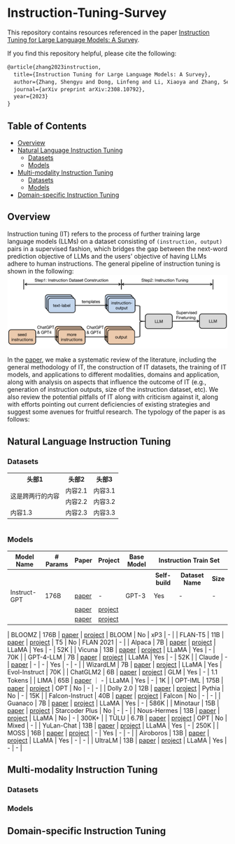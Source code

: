 # Instruction-Tuning-Survey

This repository contains resources referenced in the paper [Instruction Tuning for Large Language Models: A Survey](https://arxiv.org/abs/2308.10792). 

If you find this repository helpful, please cite the following:
```latex
@article{zhang2023instruction,
  title={Instruction Tuning for Large Language Models: A Survey},
  author={Zhang, Shengyu and Dong, Linfeng and Li, Xiaoya and Zhang, Sen and Sun, Xiaofei and Wang, Shuhe and Li, Jiwei and Hu, Runyi and Zhang, Tianwei and Wu, Fei and others},
  journal={arXiv preprint arXiv:2308.10792},
  year={2023}
}
```

## Table of Contents 
* [Overview](#Overview)
* [Natural Language Instruction Tuning](Instruction-Tuned-LLMs)
  * [Datasets](#Datasets)
  * [Models](#Models)
* [Multi-modality Instruction Tuning](Multi-modality-Instruction-Tuning)
  * [Datasets](#Datasets)
  * [Models](#Models)
* [Domain-specific Instruction Tuning](Domain-specific-Instruction-Tuning)
  

## Overview

Instruction tuning (IT) refers to the process of further training large language models (LLMs) on a dataset consisting 
of `(instruction, output)` pairs
 in a supervised fashion, 
which bridges the gap between the next-word prediction objective of LLMs and the users' objective of having LLMs adhere 
to human instructions. The general pipeline of instruction tuning is shown in the following: 
![project](./assets/method_overview.png)

In the [paper](https://arxiv.org/abs/2308.10792), we make a systematic review of the literature, including the general methodology of IT, 
the construction of IT datasets, the training of IT models, 
and applications to different modalities, domains and application, along with analysis on aspects that influence the outcome of IT (e.g., generation of instruction outputs, size of the instruction dataset, etc). We also 
review the potential pitfalls of IT along with criticism against it, along with efforts
pointing out current deficiencies of existing strategies and suggest some avenues for fruitful research.
The typology of the paper is as follows: 



## Natural Language Instruction Tuning

### Datasets 

<table>
    <tr>
        <th>头部1</th>
        <th>头部2</th>
        <th>头部3</th>
    </tr>
    <tr>
        <td rowspan="2">这是跨两行的内容</td>
        <td>内容2.1</td>
        <td>内容3.1</td>
    </tr>
    <tr>
        <td>内容2.2</td>
        <td>内容3.2</td>
    </tr>
    <tr>
        <td>内容1.3</td>
        <td>内容2.3</td>
        <td>内容3.3</td>
    </tr>
</table>


<table>


</table>

### Models

<table>
    <tr>
        <th>Model Name</th>
        <th># Params</th> 
        <th>Paper</th>
        <th>Project</th>
        <th>Base Model</th>
        <th colspan="3">Instruction Train Set</th>
    </tr>
    <tr>
        <th></th>
        <th></th>
        <th></th>
        <th></th>
        <th></th>
        <th>Self-build</th>
        <th>Dataset Name</th>
        <th>Size</th>
    </tr>
    <tr>
        <td>Instruct-GPT</td>
        <td>176B</td>
        <td><a href="https://www.example.com/project1" target="_blank">paper</a></td>
        <td>-</td>
        <td>GPT-3</td>
        <td>Yes</td>
        <td>-</td>
        <td>-</td>
    </tr>
    <tr>
        <td></td>
        <td></td>
        <td><a href="https://www.example.com/project1" target="_blank">paper</a></td>
        <td><a href="https://www.example.com/project1" target="_blank">project</a></td>
        <td></td>
        <td></td>
        <td></td>
        <td></td>
    </tr>
    <tr>
        <td></td>
        <td></td>
        <td><a href="https://www.example.com/project1" target="_blank">paper</a></td>
        <td><a href="https://www.example.com/project1" target="_blank">project</a></td>
        <td></td>
        <td></td>
        <td></td>
        <td></td>
    </tr>
</table>



| BLOOMZ | 176B   |  [paper]() |    [project](https://huggingface.co/bigscience/bloomz)  | BLOOM   | No     | xP3       | -  | 
| FLAN-T5 | 11B   |  [paper]()   |     [project](https://huggingface.co/google/flan-t5-xxl)    | T5      | No   | FLAN 2021 | - | 
| Alpaca | 7B     |  [paper]()  |    [project](https://github.com/tatsu-lab/stanford_alpaca)  | LLaMA   | Yes       | -  | 52K  | 
| Vicuna | 13B    |  [paper]()  |    [project](https://github.com/lm-sys/FastChat)   | LLaMA   | Yes       | -  | 70K  | 
| GPT-4-LLM | 7B    |  [paper]()   |     [project](https://github.com/Instruction-Tuning-with-GPT-4/GPT-4-LLM)  | LLaMA   | Yes       | -  | 52K | 
| Claude | -     |  [paper]()  |     -     | -       | Yes       | -  | - | 
| WizardLM | 7B   |  [paper]()   |    [project](https://github.com/nlpxucan/WizardLM)   | LLaMA   | Yes       | Evol-Instruct | 70K  | 
| ChatGLM2 | 6B   |  [paper]()   |    [project](https://github.com/THUDM/ChatGLM2-6B)   | GLM     | Yes       | -  | 1.1 Tokens | 
| LIMA | 65B   | [paper]() ｜  -  | LLaMA   | Yes       | -  | 1K  | 
| OPT-IML | 175B |  [paper]()  |    [project](https://huggingface.co/facebook/opt-iml-30b)   | OPT     | No | -  | - | 
| Dolly 2.0 | 12B  |  [paper]()  |    [project](https://github.com/databrickslabs/dolly)    | Pythia  | No  | -  | 15K  | 
| Falcon-Instruct | 40B  |  [paper]()  |   [project](https://huggingface.co/tiiuae/falcon-40b-instruct)    | Falcon  | No  | -  | - | 
| Guanaco | 7B   |  [paper]()  |    [project](https://huggingface.co/JosephusCheung/Guanaco)    | LLaMA   | Yes       | -  | 586K | 
| Minotaur | 15B   |  [paper]()   |    [project](https://huggingface.co/openaccess-ai-collective/minotaur-15b)  | Starcoder Plus | No   | -  | -  | 
| Nous-Hermes | 13B  |  [paper]()   |    [project](https://huggingface.co/NousResearch/Nous-Hermes-13b)   | LLaMA   | No   | -  | 300K+ | 
| TÜLU  | 6.7B  |  [paper]()  |   [project](https://github.com/allenai/open-instruct)   | OPT     | No     | Mixed     | - | 
| YuLan-Chat | 13B  |  [paper]()  |    [project](https://github.com/RUC-GSAI/YuLan-Chat)    | LLaMA   | Yes     | -  | 250K  | 
| MOSS  | 16B   |  [paper]()  |    [project](https://github.com/OpenLMLab/MOSS)   | -  | Yes | -  | -  | 
| Airoboros  | 13B   |  [paper]() |    [project](https://github.com/jondurbin/airoboros)    | LLaMA   | Yes       | -  | -  | 
| UltraLM | 13B    |  [paper]() |    [project](https://github.com/thunlp/UltraChat)   | LLaMA   | Yes       | -  | - | 

## Multi-modality Instruction Tuning

### Datasets

### Models

## Domain-specific Instruction Tuning


